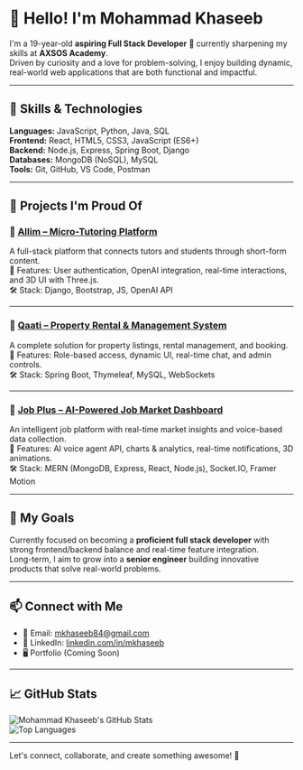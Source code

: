 # 👋 Hello! I'm Mohammad Khaseeb

I'm a 19-year-old **aspiring Full Stack Developer** 🚀 currently sharpening my skills at **AXSOS Academy**.  
Driven by curiosity and a love for problem-solving, I enjoy building dynamic, real-world web applications that are both functional and impactful.

---

## 🌱 Skills & Technologies

**Languages:** JavaScript, Python, Java, SQL  
**Frontend:** React, HTML5, CSS3, JavaScript (ES6+)  
**Backend:** Node.js, Express, Spring Boot, Django  
**Databases:** MongoDB (NoSQL), MySQL  
**Tools:** Git, GitHub, VS Code, Postman  

---

## 💼 Projects I'm Proud Of

### 🔹 [Allim – Micro-Tutoring Platform](https://github.com/AbdallahFrehat99/Allim)  
A full-stack platform that connects tutors and students through short-form content.  
📌 Features: User authentication, OpenAI integration, real-time interactions, and 3D UI with Three.js.  
🛠️ Stack: Django, Bootstrap, JS, OpenAI API

---

### 🔹 [Qaati – Property Rental & Management System](https://github.com/MKhaseeb/Qaati)  
A complete solution for property listings, rental management, and booking.  
📌 Features: Role-based access, dynamic UI, real-time chat, and admin controls.  
🛠️ Stack: Spring Boot, Thymeleaf, MySQL, WebSockets

---

### 🔹 [Job Plus – AI-Powered Job Market Dashboard](https://github.com/MKhaseeb/MERN-Project)  
An intelligent job platform with real-time market insights and voice-based data collection.  
📌 Features: AI voice agent API, charts & analytics, real-time notifications, 3D animations.  
🛠️ Stack: MERN (MongoDB, Express, React, Node.js), Socket.IO, Framer Motion

---

## 🎯 My Goals

Currently focused on becoming a **proficient full stack developer** with strong frontend/backend balance and real-time feature integration.  
Long-term, I aim to grow into a **senior engineer** building innovative products that solve real-world problems.

---

## 📫 Connect with Me

- 📧 Email: [mkhaseeb84@gmail.com](mailto:mkhaseeb84@gmail.com)  
- 💼 LinkedIn: [linkedin.com/in/mkhaseeb](https://www.linkedin.com/in/mkhaseeb/)  
- 🖥️ Portfolio (Coming Soon)

---

## 📈 GitHub Stats

![Mohammad Khaseeb's GitHub Stats](https://github-readme-stats.vercel.app/api?username=MKhaseeb&show_icons=true&theme=radical)  
![Top Languages](https://github-readme-stats.vercel.app/api/top-langs/?username=MKhaseeb&layout=compact&theme=radical)

---

Let's connect, collaborate, and create something awesome! 🚀
